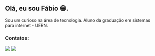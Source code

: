 ## Olá, eu sou Fábio 😁. 

Sou um curioso na área de tecnologia. Aluno da graduação em sistemas para internet - UERN.

### Contatos:
<div>
  <a href="http://t.me/fabioalvdan"><img src="https://img.shields.io/badge/Telegram-2CA5E0?style=for-the-badge&logo=telegram&logoColor=white"></a>
  <a href="mailto:fabioalvdan@gmail.com"><img src="https://img.shields.io/badge/Gmail-D14836?style=for-the-badge&logo=gmail&logoColor=white"></a>  
</div>
<!--
Atalho para emojis: win + .
Imagens para redes sociais: dev.to
Icones de linguagens: https://devicon.dev/
<img src="	https://img.shields.io/badge/Gmail-D14836?style=for-the-badge&logo=gmail&logoColor=white">
<img src="https://img.shields.io/badge/Telegram-2CA5E0?style=for-the-badge&logo=telegram&logoColor=white">

-->

